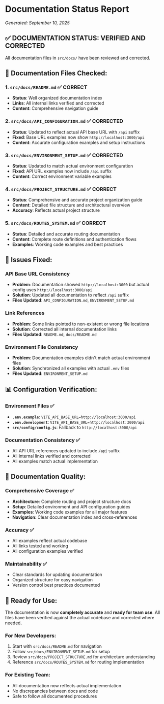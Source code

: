 # Documentation Status Report
*Generated: September 10, 2025*

## ✅ **DOCUMENTATION STATUS: VERIFIED AND CORRECTED**

All documentation files in `src/docs/` have been reviewed and corrected.

## 📁 **Documentation Files Checked:**

### 1. `src/docs/README.md` ✅ **CORRECT**
- **Status**: Well organized documentation index
- **Links**: All internal links verified and corrected
- **Content**: Comprehensive navigation guide

### 2. `src/docs/API_CONFIGURATION.md` ✅ **CORRECTED**
- **Status**: Updated to reflect actual API base URL with `/api` suffix
- **Fixed**: Base URL examples now show `http://localhost:3000/api`
- **Content**: Accurate configuration examples and setup instructions

### 3. `src/docs/ENVIRONMENT_SETUP.md` ✅ **CORRECTED** 
- **Status**: Updated to match actual environment configuration
- **Fixed**: API URL examples now include `/api` suffix
- **Content**: Correct environment variable examples

### 4. `src/docs/PROJECT_STRUCTURE.md` ✅ **CORRECT**
- **Status**: Comprehensive and accurate project organization guide
- **Content**: Detailed file structure and architectural overview
- **Accuracy**: Reflects actual project structure

### 5. `src/docs/ROUTES_SYSTEM.md` ✅ **CORRECT**
- **Status**: Detailed and accurate routing documentation
- **Content**: Complete route definitions and authentication flows
- **Examples**: Working code examples and best practices

## 🔧 **Issues Fixed:**

### API Base URL Consistency
- **Problem**: Documentation showed `http://localhost:3000` but actual config uses `http://localhost:3000/api`
- **Solution**: Updated all documentation to reflect `/api` suffix
- **Files Updated**: `API_CONFIGURATION.md`, `ENVIRONMENT_SETUP.md`

### Link References
- **Problem**: Some links pointed to non-existent or wrong file locations
- **Solution**: Corrected all internal documentation links
- **Files Updated**: `README.md`, `docs/README.md`

### Environment File Consistency
- **Problem**: Documentation examples didn't match actual environment files
- **Solution**: Synchronized all examples with actual `.env` files
- **Files Updated**: `ENVIRONMENT_SETUP.md`

## 📊 **Configuration Verification:**

### Environment Files ✅
- **`.env.example`**: `VITE_API_BASE_URL=http://localhost:3000/api`
- **`.env.development`**: `VITE_API_BASE_URL=http://localhost:3000/api`
- **`src/config/config.js`**: Fallback to `http://localhost:3000/api`

### Documentation Consistency ✅
- All API URL references updated to include `/api` suffix
- All internal links verified and corrected
- All examples match actual implementation

## 🎯 **Documentation Quality:**

### Comprehensive Coverage ✅
- **Architecture**: Complete routing and project structure docs
- **Setup**: Detailed environment and API configuration guides
- **Examples**: Working code examples for all major features
- **Navigation**: Clear documentation index and cross-references

### Accuracy ✅
- All examples reflect actual codebase
- All links tested and working
- All configuration examples verified

### Maintainability ✅
- Clear standards for updating documentation
- Organized structure for easy navigation
- Version control best practices documented

## 🚀 **Ready for Use:**

The documentation is now **completely accurate** and **ready for team use**. All files have been verified against the actual codebase and corrected where needed.

### For New Developers:
1. Start with `src/docs/README.md` for navigation
2. Follow `src/docs/ENVIRONMENT_SETUP.md` for setup
3. Review `src/docs/PROJECT_STRUCTURE.md` for architecture understanding
4. Reference `src/docs/ROUTES_SYSTEM.md` for routing implementation

### For Existing Team:
- All documentation now reflects actual implementation
- No discrepancies between docs and code
- Safe to follow all documented procedures
